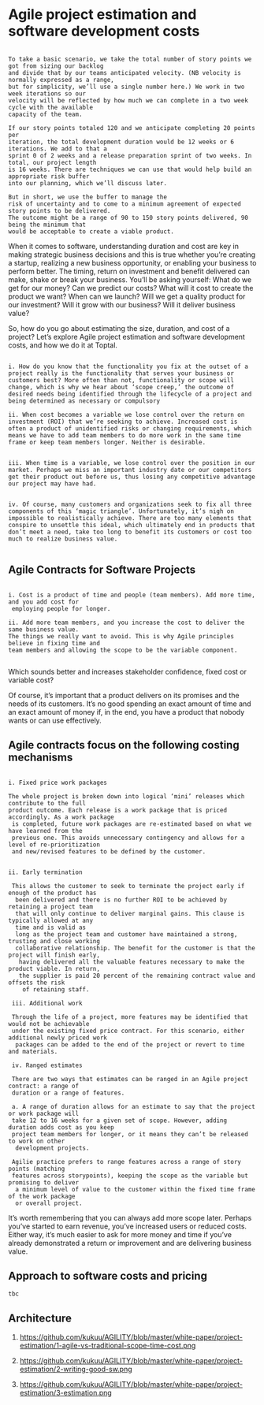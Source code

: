 
# Agile project estimation and software development costs


```

To take a basic scenario, we take the total number of story points we got from sizing our backlog 
and divide that by our teams anticipated velocity. (NB velocity is normally expressed as a range,
but for simplicity, we’ll use a single number here.) We work in two week iterations so our 
velocity will be reflected by how much we can complete in a two week cycle with the available
capacity of the team. 

If our story points totaled 120 and we anticipate completing 20 points per
iteration, the total development duration would be 12 weeks or 6 iterations. We add to that a
sprint 0 of 2 weeks and a release preparation sprint of two weeks. In total, our project length
is 16 weeks. There are techniques we can use that would help build an appropriate risk buffer 
into our planning, which we’ll discuss later. 

But in short, we use the buffer to manage the
risk of uncertainty and to come to a minimum agreement of expected story points to be delivered.
The outcome might be a range of 90 to 150 story points delivered, 90 being the minimum that
would be acceptable to create a viable product.

```


When it comes to software, understanding duration and cost are key in making strategic business decisions and this is true whether you’re creating a startup, realizing a new business opportunity, or enabling your business to perform better. The timing, return on investment and benefit delivered can make, shake or break your business. You’ll be asking yourself: What do we get for our money? Can we predict our costs? What will it cost to create the product we want? When can we launch? Will we get a quality product for our investment? Will it grow with our business? Will it deliver business value?

So, how do you go about estimating the size, duration, and cost of a project? Let’s explore Agile project estimation and software development costs, and how we do it at Toptal.

``` 

i. How do you know that the functionality you fix at the outset of a project really is the functionality that serves your business or customers best? More often than not, functionality or scope will change, which is why we hear about ‘scope creep,’ the outcome of desired needs being identified through the lifecycle of a project and being determined as necessary or compulsory

ii. When cost becomes a variable we lose control over the return on investment (ROI) that we’re seeking to achieve. Increased cost is often a product of unidentified risks or changing requirements, which means we have to add team members to do more work in the same time frame or keep team members longer. Neither is desirable.


iii. When time is a variable, we lose control over the position in our market. Perhaps we miss an important industry date or our competitors get their product out before us, thus losing any competitive advantage our project may have had.


iv. Of course, many customers and organizations seek to fix all three components of this ‘magic triangle’. Unfortunately, it’s nigh on impossible to realistically achieve. There are too many elements that conspire to unsettle this ideal, which ultimately end in products that don’t meet a need, take too long to benefit its customers or cost too much to realize business value.


```

## Agile Contracts for Software Projects

```

i. Cost is a product of time and people (team members). Add more time, and you add cost for
 employing people for longer. 

ii. Add more team members, and you increase the cost to deliver the same business value. 
The things we really want to avoid. This is why Agile principles believe in fixing time and 
team members and allowing the scope to be the variable component.


```

Which sounds better and increases stakeholder confidence, fixed cost or variable cost?

Of course, it’s important that a product delivers on its promises and the needs of its customers. 
It’s no good spending an exact amount of time and an exact amount of money if, in the end, you 
have a product that nobody wants or can use effectively.



## Agile contracts focus on the following costing mechanisms

```

i. Fixed price work packages 

The whole project is broken down into logical ‘mini’ releases which contribute to the full 
product outcome. Each release is a work package that is priced accordingly. As a work package
 is completed, future work packages are re-estimated based on what we have learned from the 
 previous one. This avoids unnecessary contingency and allows for a level of re-prioritization 
 and new/revised features to be defined by the customer.


ii. Early termination

 This allows the customer to seek to terminate the project early if enough of the product has
  been delivered and there is no further ROI to be achieved by retaining a project team 
  that will only continue to deliver marginal gains. This clause is typically allowed at any 
  time and is valid as 
  long as the project team and customer have maintained a strong, trusting and close working 
  collaborative relationship. The benefit for the customer is that the project will finish early,
   having delivered all the valuable features necessary to make the product viable. In return, 
   the supplier is paid 20 percent of the remaining contract value and offsets the risk
    of retaining staff.

 iii. Additional work 

 Through the life of a project, more features may be identified that would not be achievable 
 under the existing fixed price contract. For this scenario, either additional newly priced work
  packages can be added to the end of the project or revert to time and materials.

 iv. Ranged estimates

 There are two ways that estimates can be ranged in an Agile project contract: a range of 
 duration or a range of features. 

 a. A range of duration allows for an estimate to say that the project or work package will 
 take 12 to 16 weeks for a given set of scope. However, adding duration adds cost as you keep 
 project team members for longer, or it means they can’t be released to work on other
  development projects. 

 Agilie practice prefers to range features across a range of story points (matching 
 features across storypoints), keeping the scope as the variable but promising to deliver
  a minimum level of value to the customer within the fixed time frame of the work package 
  or overall project.

``` 

It’s worth remembering that you can always add more scope later. Perhaps you’ve started to earn revenue, you’ve increased users or reduced costs. Either way, it’s much easier to ask for more money and time if you’ve already demonstrated a return or improvement and are delivering business value.


## Approach to software costs and pricing

```
tbc

```


## Architecture

1. https://github.com/kukuu/AGILITY/blob/master/white-paper/project-estimation/1-agile-vs-traditional-scope-time-cost.png

2. https://github.com/kukuu/AGILITY/blob/master/white-paper/project-estimation/2-writing-good-sw.png

3. https://github.com/kukuu/AGILITY/blob/master/white-paper/project-estimation/3-estimation.png

